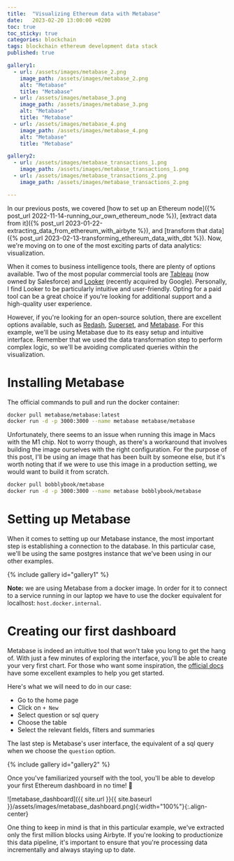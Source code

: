 ```yaml
---
title:  "Visualizing Ethereum data with Metabase"
date:   2023-02-20 13:00:00 +0200
toc: true
toc_sticky: true
categories: blockchain
tags: blockchain ethereum development data stack
published: true

gallery1:
  - url: /assets/images/metabase_2.png
    image_path: /assets/images/metabase_2.png
    alt: "Metabase"
    title: "Metabase"
  - url: /assets/images/metabase_3.png
    image_path: /assets/images/metabase_3.png
    alt: "Metabase"
    title: "Metabase"
  - url: /assets/images/metabase_4.png
    image_path: /assets/images/metabase_4.png
    alt: "Metabase"
    title: "Metabase"

gallery2:
  - url: /assets/images/metabase_transactions_1.png
    image_path: /assets/images/metabase_transactions_1.png
  - url: /assets/images/metabase_transactions_2.png
    image_path: /assets/images/metabase_transactions_2.png

---
```


In our previous posts, we covered [how to set up an Ethereum node]({% post_url 2022-11-14-running_our_own_ethereum_node %}), [extract data from it]({% post_url 2023-01-22-extracting_data_from_ethereum_with_airbyte %}), and [transform that data]({% post_url 2023-02-13-transforming_ethereum_data_with_dbt %}). Now, we're moving on to one of the most exciting parts of data analytics: visualization.

When it comes to business intelligence tools, there are plenty of options available. Two of the most popular commercial tools are [Tableau](https://www.tableau.com/) (now owned by Salesforce) and [Looker](https://www.looker.com/) (recently acquired by Google). Personally, I find Looker to be particularly intuitive and user-friendly. Opting for a paid tool can be a great choice if you're looking for additional support and a high-quality user experience.

However, if you're looking for an open-source solution, there are excellent options available, such as [Redash](https://redash.io/), [Superset](https://superset.apache.org/), and [Metabase](https://www.metabase.com/). For this example, we'll be using Metabase due to its easy setup and intuitive interface. Remember that we used the data transformation step to perform complex logic, so we'll be avoiding complicated queries within the visualization.

# Installing Metabase

The official commands to pull and run the docker container:

```bash
docker pull metabase/metabase:latest
docker run -d -p 3000:3000 --name metabase metabase/metabase
```

Unfortunately, there seems to an issue when running this image in Macs with the M1 chip. Not to worry though, as there's a workaround that involves building the image ourselves with the right configuration. For the purpose of this post, I'll be using an image that has been built by someone else, but it's worth noting that if we were to use this image in a production setting, we would want to build it from scratch.

```bash
docker pull bobblybook/metabase
docker run -d -p 3000:3000 --name metabase bobblybook/metabase
```

# Setting up Metabase

When it comes to setting up our Metabase instance, the most important step is establishing a connection to the database. In this particular case, we'll be using the same postgres instance that we've been using in our other examples.

{% include gallery id="gallery1" %}

**Note:** we are using Metabase from a docker image. In order for it to connect to a service running in our laptop we have to use the docker equivalent for localhost: `host.docker.internal`.

# Creating our first dashboard

Metabase is indeed an intuitive tool that won't take you long to get the hang of. With just a few minutes of exploring the interface, you'll be able to create your very first chart. For those who want some inspiration, the [official docs](https://www.metabase.com/learn/getting-started/getting-started) have some excellent examples to help you get started.

Here's what we will need to do in our case:
* Go to the home page
* Click on `+ New`
* Select question or sql query
* Choose the table
* Select the relevant fields, filters and summaries

The last step is Metabase's user interface, the equivalent of a sql query when we choose the `question` option.

{% include gallery id="gallery2" %}

Once you've familiarized yourself with the tool, you'll be able to develop your first Ethereum dashboard in no time! 🚀

![metabase_dashboard]({{ site.url }}{{ site.baseurl }}/assets/images/metabase_dashboard.png){:width="100%"}{:.align-center}

One thing to keep in mind is that in this particular example, we've extracted only the first million blocks using Airbyte. If you're looking to productionize this data pipeline, it's important to ensure that you're processing data incrementally and always staying up to date.
